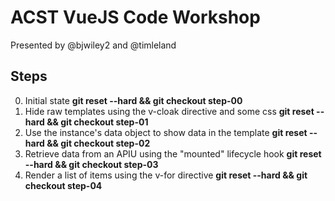 # ACST VueJS Code Workshop

Presented by @bjwiley2 and @timleland

## Steps
0. Initial state **git reset --hard && git checkout step-00**
1. Hide raw templates using the v-cloak directive and some css **git reset --hard && git checkout step-01**
2. Use the instance's data object to show data in the template **git reset --hard && git checkout step-02**
3. Retrieve data from an APIU using the "mounted" lifecycle hook **git reset --hard && git checkout step-03**
4. Render a list of items using the v-for directive **git reset --hard && git checkout step-04**
